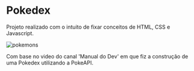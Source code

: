 # Pokedex

Projeto realizado com o intuito de fixar conceitos de HTML, CSS e Javascript.

![pokemons](https://i.insider.com/5d0bf7bc0a284967e94ab267?width=700)

Com base no video do canal 'Manual do Dev' em que fiz a construção de uma Pokedex utilizando a PokeAPI. 